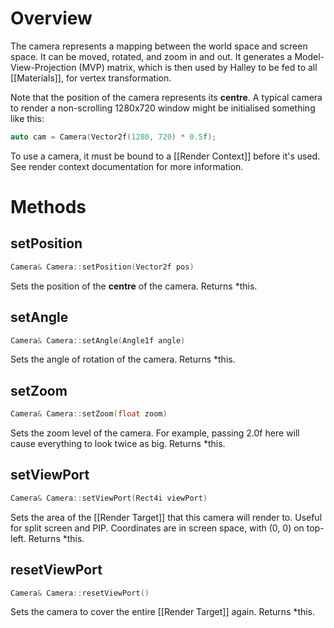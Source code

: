 # Overview
The camera represents a mapping between the world space and screen space. It can be moved, rotated, and zoom in and out. It generates a Model-View-Projection (MVP) matrix, which is then used by Halley to be fed to all [[Materials]], for vertex transformation.

Note that the position of the camera represents its **centre**. A typical camera to render a non-scrolling 1280x720 window might be initialised something like this:

```c++
auto cam = Camera(Vector2f(1280, 720) * 0.5f);
```

To use a camera, it must be bound to a [[Render Context]] before it's used. See render context documentation for more information.

# Methods
## setPosition
```c++
Camera& Camera::setPosition(Vector2f pos)
```
Sets the position of the **centre** of the camera. Returns *this.

## setAngle
```c++
Camera& Camera::setAngle(Angle1f angle)
```
Sets the angle of rotation of the camera. Returns *this.

## setZoom
```c++
Camera& Camera::setZoom(float zoom)
```
Sets the zoom level of the camera. For example, passing 2.0f here will cause everything to look twice as big. Returns *this.

## setViewPort
```c++
Camera& Camera::setViewPort(Rect4i viewPort)
```
Sets the area of the [[Render Target]] that this camera will render to. Useful for split screen and PIP. Coordinates are in screen space, with (0, 0) on top-left. Returns *this.

## resetViewPort
```c++
Camera& Camera::resetViewPort()
```
Sets the camera to cover the entire [[Render Target]] again. Returns *this.